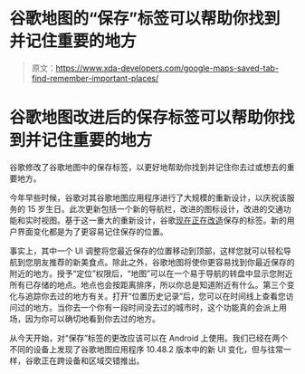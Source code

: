 # 谷歌地图的“保存”标签可以帮助你找到并记住重要的地方

> 原文：<https://www.xda-developers.com/google-maps-saved-tab-find-remember-important-places/>

# 谷歌地图改进后的保存标签可以帮助你找到并记住重要的地方

谷歌修改了谷歌地图中的保存标签，以更好地帮助你找到并记住你去过或想去的重要地方。

今年早些时候，谷歌对其谷歌地图应用程序进行了大规模的重新设计，以庆祝该服务的 15 岁生日。此次更新包括一个新的导航栏，改进的图标设计，改进的交通功能和实时视图。基于这一重大的重新设计，谷歌[现在正在改造](https://www.blog.google/products/maps/remember-better-with-updated-saved-tab/)保存的标签。新的用户界面变化都是为了更容易记住保存的位置。

事实上，其中一个 UI 调整将您最近保存的位置移动到顶部，这样您就可以轻松导航到您朋友推荐的新美食点。除此之外，谷歌地图将使你更容易找到你最近保存的附近的地方。授予“定位”权限后，“地图”可以在一个易于导航的转盘中显示您附近所有已存储的地点。地点也会按距离排序，所以你总是知道附近有什么。第三个变化与追踪你去过的地方有关。打开“位置历史记录”后，您可以在时间线上查看您访问过的地方。当你去一个你有一段时间没去过的城市时，这个功能真的会派上用场，因为你可以确切地看到你去过的地方。

从今天开始，对“保存”标签的更改应该可以在 Android 上使用。我们已经在两个不同的设备上发现了谷歌地图应用程序 10.48.2 版本中的新 UI 变化，但与往常一样，谷歌正在跨设备和区域交错推出。